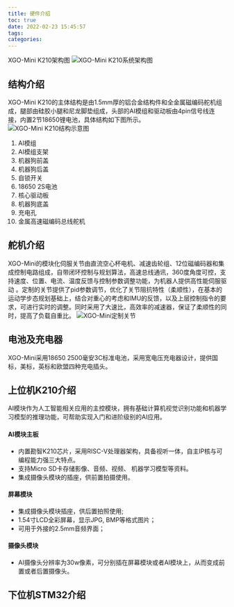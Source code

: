 ```yaml
---
title: 硬件介绍
toc: true
date: 2022-02-23 15:45:57
tags:
categories: 
---
```


XGO-Mini K210架构图
![XGO-Mini K210系统架构图](./xitong.png)

## 结构介绍
XGO-Mini K210的主体结构是由1.5mm厚的铝合金结构件和全金属磁编码舵机组成，腿部由硅胶小腿和尼龙脚垫组成，头部的AI模组和驱动板由4pin信号线连接，内置2节18650锂电池，具体结构如下图所示。
![XGO-Mini K210结构示意图](./jiegou.png)

1. AI模组
2. AI模组支架
3. 机器狗前盖
4. 机器狗后盖
5. 自锁开关
6. 18650 2S电池
7. 核心驱动板
8. 机器狗底盖
9. 充电孔
10. 金属高速磁编码总线舵机

## 舵机介绍
XGO-Mini的模块化伺服关节由直流空心杯电机、减速齿轮组、12位磁编码器和集成控制电路组成，自带闭环控制与规划算法，高速总线通讯，360度角度可控，支持速度、位置、电流、温度反馈与控制参数调整功能，为机器人提供高性能伺服驱动 。定制的关节提供了pid参数调节，优化了关节阻抗特性（柔顺性），在基本的运动学步态规划基础上，结合对重心的考虑和IMU的反馈，以及上层控制指令的要求，可进行实时的调整。同时采用了大速比，高效率的减速器，保证了柔顺性的同时，提高了负载自重比。
![XGO-Mini定制关节](./3032.png)

## 电池及充电器
XGO-Mini采用18650 2500毫安3C标准电池，采用宽电压充电器设计，提供国标，美标，英标和欧盟四种充电插头。

## 上位机K210介绍
AI模块作为人工智能相关应用的主控模块，拥有基础计算机视觉识别功能和机器学习模型的推理功能，可帮助实现入门和进阶级别的AI应用。

#### AI模块主板
- 内置勘智K210芯片，采用RISC-V处理器架构，具备视听一体，自主IP核与可编程能力强三大特点。
- 支持Micro SD卡存储影像、音频、视频、 机器学习模型等资料。
- 集成摄像头模块的插座，供前置拍摄使用。
  
#### 屏幕模块
- 集成摄像头模块插座，供后置拍照使用;
- 1.54寸LCD全彩屏幕，显示JPG, BMP等格式图片；
- 可用于外接的2.5mm音频界面；

#### 摄像头模块
- AI摄像头分辨率为30w像素，可分别插在屏幕模块或者AI模块上，从而变成前置或者后置摄像头。

## 下位机STM32介绍

